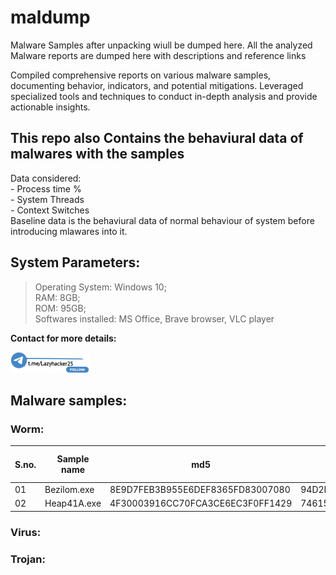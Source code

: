 # maldump
Malware Samples after unpacking wiull be dumped here.
 All the analyzed Malware reports are dumped here with descriptions and reference links



Compiled comprehensive reports on various malware samples, documenting behavior, indicators, and potential mitigations.
Leveraged specialized tools and techniques to conduct in-depth analysis and provide actionable insights.

## This repo also Contains the behaviural data of malwares with the samples 
Data considered: <br />
                - Process time % <br />
                - System Threads <br />
                - Context Switches <br />
Baseline data is the behaviural data of normal behaviour of system before introducing mlawares into it.
## System Parameters:  
  >Operating System: Windows 10; <br />
  >RAM: 8GB;<br />
  >ROM: 95GB;<br />
  Softwares installed: MS Office, Brave browser, VLC player

**Contact for more details:**

 [<img src="https://github.com/Hrushikraj/reverse_engineeringtools/blob/main/LOCAL/telegram2.png"  width=25% height=25%>](https://t.me/lazyhacker25) 
## Malware samples:

### Worm:
| S.no. | Sample name | md5 | sha256 | Anyrun (Report) | Joe Sandbox (Report) |
| ------------- | ------------- | ------------- | ------------- | ------------- | ------------- |
| 01  | Bezilom.exe  | 8E9D7FEB3B955E6DEF8365FD83007080  | 94D2B1DA2C4CE7DB94EE9603BC2F81386032687E7C664AFF6460BA0F5DAC0022  |
| 02  | Heap41A.exe  | 4F30003916CC70FCA3CE6EC3F0FF1429  | 746153871F816ECE357589B2351818E449B1BEECFB21EB75A3305899CE9AE37C  |




### Virus:

### Trojan:
  
             
